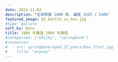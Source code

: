 ```yaml
---
date: 2024-11-02
description: "全球限量 2400 瓶, 編號 1925 / 2400"
featured_image: 02_bottle_in_box.jpg
#type: gallery
sort_by: Date
title: 1966 年釀造 2004 年裝瓶
#categories: ["whisky", "springbank"]
#resources:
#  - src: springbank/aged_32_years/box_front.jpg
#    title: "anyway"
---
```

